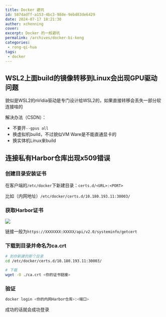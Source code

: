 ```yaml
---
title: Docker 避坑
id: 5874adff-a153-4bc3-98de-9ebd83de6429
date: 2024-07-17 18:21:30
auther: xchenning
cover: 
excerpt: Docker 的一般避坑
permalink: /archives/docker-bi-keng
categories:
 - rong-qi-hua
tags: 
 - docker
---
```


## WSL2上面build的镜像转移到Linux会出现GPU驱动问题

貌似是WSL2的nVidia驱动是专门设计给WSL2的，如果直接转移会丢失一部分软连接啥的

解决办法（CSDN）：

- 不要开`--gpus all`
- 换虚拟机build，不过貌似VM Ware是不能直通显卡的
- 换实体机Linux来build

## 连接私有Harbor仓库出现x509错误

### 创建目录安装证书

在客户端的`/etc/docker`下新建目录：`certs.d/<URL>:<PORT>`

比如（内网地址）`/etc/docker/certs.d/10.180.193.11:30003/`

### 获取Harbor证书

![](http://img.glcn.top/piclist/1721222201067-18459d2a381b4125b64365a52e15452a.png)

链接一般为`https://XXXXXXX:XXXXX/api/v2.0/systeminfo/getcert`

### 下载到目录并命名为ca.crt

```bash
# 到你新建的那个目录
cd /etc/docker/certs.d/10.180.193.11:30003/

# 下载
wget -O ./ca.crt <你的证书链接>
```

### 验证

```bash
docker login <你的内网Harbor仓库>:<端口>
```

成功的话就会成功登录
